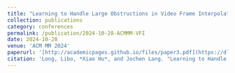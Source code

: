 ```yaml
---
title: "Learning to Handle Large Obstructions in Video Frame Interpolation"
collection: publications
category: conferences
permalink: /publication/2024-10-28-ACMMM-VFI
date: 2024-10-28
venue: 'ACM MM 2024'
paperurl: '[http://academicpages.github.io/files/paper3.pdf](https://dl.acm.org/doi/abs/10.1145/3664647.3681006)'
citation: 'Long, Libo, *Xiao Hu*, and Jochen Lang. "Learning to Handle Large Obstructions in Video Frame Interpolation." Proceedings of the 32nd ACM International Conference on Multimedia (ACM MM). 2024.'
---
```

